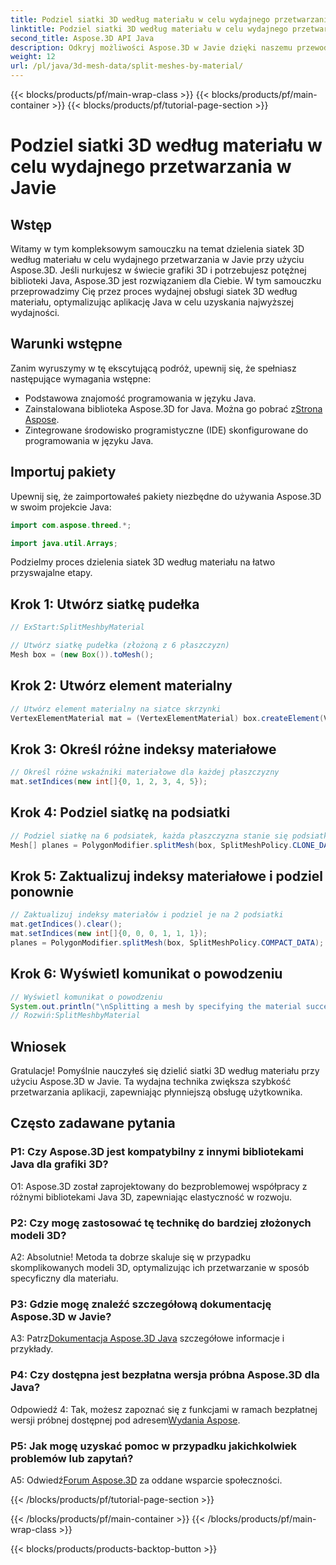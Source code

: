 ```yaml
---
title: Podziel siatki 3D według materiału w celu wydajnego przetwarzania w Javie
linktitle: Podziel siatki 3D według materiału w celu wydajnego przetwarzania w Javie
second_title: Aspose.3D API Java
description: Odkryj możliwości Aspose.3D w Javie dzięki naszemu przewodnikowi krok po kroku na temat efektywnego dzielenia siatek 3D według materiału. Bezproblemowo zwiększ wydajność swojej aplikacji.
weight: 12
url: /pl/java/3d-mesh-data/split-meshes-by-material/
---
```


{{< blocks/products/pf/main-wrap-class >}}
{{< blocks/products/pf/main-container >}}
{{< blocks/products/pf/tutorial-page-section >}}

# Podziel siatki 3D według materiału w celu wydajnego przetwarzania w Javie

## Wstęp

Witamy w tym kompleksowym samouczku na temat dzielenia siatek 3D według materiału w celu wydajnego przetwarzania w Javie przy użyciu Aspose.3D. Jeśli nurkujesz w świecie grafiki 3D i potrzebujesz potężnej biblioteki Java, Aspose.3D jest rozwiązaniem dla Ciebie. W tym samouczku przeprowadzimy Cię przez proces wydajnej obsługi siatek 3D według materiału, optymalizując aplikację Java w celu uzyskania najwyższej wydajności.

## Warunki wstępne

Zanim wyruszymy w tę ekscytującą podróż, upewnij się, że spełniasz następujące wymagania wstępne:

- Podstawowa znajomość programowania w języku Java.
-  Zainstalowana biblioteka Aspose.3D for Java. Można go pobrać z[Strona Aspose](https://releases.aspose.com/3d/java/).
- Zintegrowane środowisko programistyczne (IDE) skonfigurowane do programowania w języku Java.

## Importuj pakiety

Upewnij się, że zaimportowałeś pakiety niezbędne do używania Aspose.3D w swoim projekcie Java:

```java
import com.aspose.threed.*;

import java.util.Arrays;
```


Podzielmy proces dzielenia siatek 3D według materiału na łatwo przyswajalne etapy.

## Krok 1: Utwórz siatkę pudełka

```java
// ExStart:SplitMeshbyMaterial

// Utwórz siatkę pudełka (złożoną z 6 płaszczyzn)
Mesh box = (new Box()).toMesh();
```

## Krok 2: Utwórz element materialny

```java
// Utwórz element materialny na siatce skrzynki
VertexElementMaterial mat = (VertexElementMaterial) box.createElement(VertexElementType.MATERIAL, MappingMode.POLYGON, ReferenceMode.INDEX);
```

## Krok 3: Określ różne indeksy materiałowe

```java
// Określ różne wskaźniki materiałowe dla każdej płaszczyzny
mat.setIndices(new int[]{0, 1, 2, 3, 4, 5});
```

## Krok 4: Podziel siatkę na podsiatki

```java
// Podziel siatkę na 6 podsiatek, każda płaszczyzna stanie się podsiatką
Mesh[] planes = PolygonModifier.splitMesh(box, SplitMeshPolicy.CLONE_DATA);
```

## Krok 5: Zaktualizuj indeksy materiałowe i podziel ponownie

```java
// Zaktualizuj indeksy materiałów i podziel je na 2 podsiatki
mat.getIndices().clear();
mat.setIndices(new int[]{0, 0, 0, 1, 1, 1});
planes = PolygonModifier.splitMesh(box, SplitMeshPolicy.COMPACT_DATA);
```

## Krok 6: Wyświetl komunikat o powodzeniu

```java
// Wyświetl komunikat o powodzeniu
System.out.println("\nSplitting a mesh by specifying the material successfully.");
// Rozwiń:SplitMeshbyMaterial
```

## Wniosek

Gratulacje! Pomyślnie nauczyłeś się dzielić siatki 3D według materiału przy użyciu Aspose.3D w Javie. Ta wydajna technika zwiększa szybkość przetwarzania aplikacji, zapewniając płynniejszą obsługę użytkownika.

## Często zadawane pytania

### P1: Czy Aspose.3D jest kompatybilny z innymi bibliotekami Java dla grafiki 3D?

O1: Aspose.3D został zaprojektowany do bezproblemowej współpracy z różnymi bibliotekami Java 3D, zapewniając elastyczność w rozwoju.

### P2: Czy mogę zastosować tę technikę do bardziej złożonych modeli 3D?

A2: Absolutnie! Metoda ta dobrze skaluje się w przypadku skomplikowanych modeli 3D, optymalizując ich przetwarzanie w sposób specyficzny dla materiału.

### P3: Gdzie mogę znaleźć szczegółową dokumentację Aspose.3D w Javie?

 A3: Patrz[Dokumentacja Aspose.3D Java](https://reference.aspose.com/3d/java/) szczegółowe informacje i przykłady.

### P4: Czy dostępna jest bezpłatna wersja próbna Aspose.3D dla Java?

 Odpowiedź 4: Tak, możesz zapoznać się z funkcjami w ramach bezpłatnej wersji próbnej dostępnej pod adresem[Wydania Aspose](https://releases.aspose.com/).

### P5: Jak mogę uzyskać pomoc w przypadku jakichkolwiek problemów lub zapytań?

 A5: Odwiedź[Forum Aspose.3D](https://forum.aspose.com/c/3d/18) za oddane wsparcie społeczności.

{{< /blocks/products/pf/tutorial-page-section >}}

{{< /blocks/products/pf/main-container >}}
{{< /blocks/products/pf/main-wrap-class >}}

{{< blocks/products/products-backtop-button >}}
